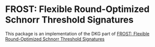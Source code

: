 # FROST: Flexible Round-Optimized Schnorr Threshold Signatures

This package is an implementation of the DKG part of
[FROST: Flexible Round-Optimized Schnorr Threshold Signatures](https://eprint.iacr.org/2020/852.pdf)
